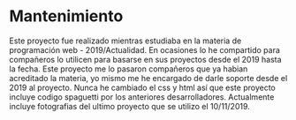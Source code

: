 # Mantenimiento
Este proyecto fue realizado mientras estudiaba en la materia de programación web - 2019/Actualidad. En ocasiones lo he compartido para compañeros lo utilicen para basarse en sus proyectos desde el 2019 hasta la fecha. Este proyecto me lo pasaron compañeros que ya habian acreditado la materia, yo mismo me he encargado de darle soporte desde el 2019 al proyecto. Nunca he cambiado el css y html así que este proyecto incluye codigo spaguetti por los anteriores desarrolladores. Actualmente incluye fotografias del ultimo proyecto que se utilizo el 10/11/2019.
